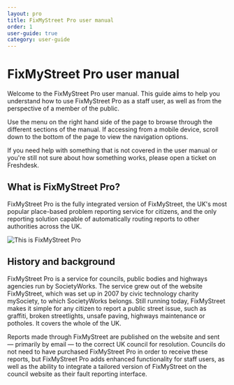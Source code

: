 ```yaml
---
layout: pro
title: FixMyStreet Pro user manual
order: 1
user-guide: true
category: user-guide
---
```


# FixMyStreet Pro user manual

Welcome to the FixMyStreet Pro user manual. This guide aims to help you understand how to use FixMyStreet Pro as a staff user, as well as from the perspective of a member of the public. 

Use the menu on the right hand side of the page to browse through the different sections of the manual. If accessing from a mobile device, scroll down to the bottom of the page to view the navigation options. 

If you need help with something that is not covered in the user manual or you're still not sure about how something works, please open a ticket on Freshdesk. 

## What is FixMyStreet Pro?

FixMyStreet Pro is the fully integrated version of FixMyStreet, the UK's most popular place-based problem reporting service for citizens, and the only reporting solution capable of automatically routing reports to other authorities across the UK.

<img alt="This is FixMyStreet Pro" src="/assets/img/pro-user-guide/all-the-sites.png" />

## History and background

FixMyStreet Pro is a service for councils, public bodies and highways agencies run by SocietyWorks. The service grew out of the website FixMyStreet, which was set up in 2007 by civic technology charity mySociety, to which SocietyWorks belongs. Still running today, FixMyStreet ​makes it simple for any citizen to report a public street issue, such as graffiti, broken streetlights, unsafe paving, highways maintenance or potholes. It covers the whole of the UK.

Reports made through FixMyStreet are published on the website and sent — primarily by email — to the correct UK council for resolution. Councils do not need to have purchased FixMyStreet Pro in order to receive these reports, but FixMyStreet Pro adds enhanced functionality for staff users, as well as the ability to integrate a tailored version of FixMyStreet on the council website as their fault reporting interface.


